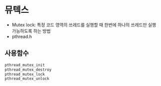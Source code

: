 # 뮤텍스


- Mutex lock: 특정 코드 영역의 쓰레드를 실행할 때 한번에 하나의 쓰레드만 실행 가능하도록 하는 방법
- pthread.h

## 사용함수

```C
pthread_mutex_init
pthread_mutex_destroy
pthread_mutex_lock
pthread_mutex_unlock
```
